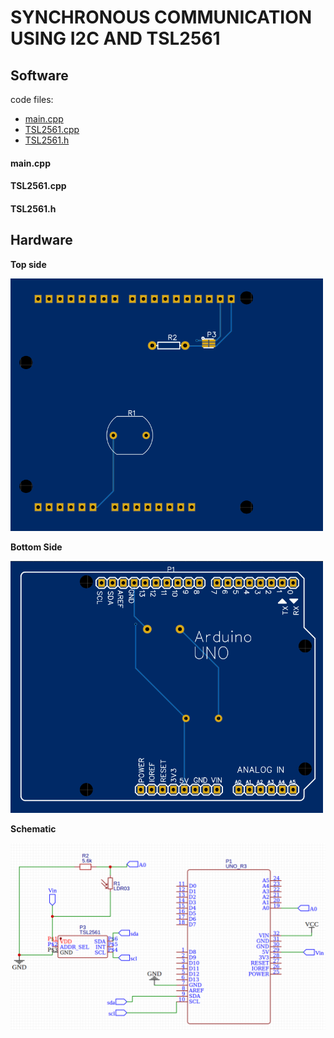 # SYNCHRONOUS COMMUNICATION USING I2C AND TSL2561


## Software

code files:
  - [main.cpp](#main.cpp)
  - [TSL2561.cpp](TSL2561.cpp)
  - [TSL2561.h](TSL2561.h)
  
#### main.cpp

#### TSL2561.cpp

#### TSL2561.h
  

## Hardware

**Top side**

<img src=https://github.com/bgarrido7/feup-sele/blob/master/Final%20Project/sync_t4_b10/images/pcb_bottom.png width=500>

**Bottom Side**

<img src=https://github.com/bgarrido7/feup-sele/blob/master/Final%20Project/sync_t4_b10/images/pcb_top.png width=500>

**Schematic**

<img src=https://github.com/bgarrido7/feup-sele/blob/master/Final%20Project/sync_t4_b10/images/schematic.png width=800>
